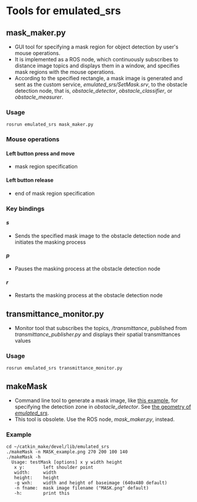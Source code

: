 # Tools for emulated_srs

## mask_maker.py

* GUI tool for specifying a mask region for object detection by user's mouse
  operations.
* It is implemented as a ROS node, which continuously subscribes to distance
  image topics and displays them in a window, and specifies mask regions with
  the mouse operations.
* According to the specified rectangle, a mask image is generated and sent as
  the custom service, _emulated_srs/SetMask.srv_, to the obstacle detection
  node, that is, _obstacle_detector_, _obstacle_classifier_, or
  _obstacle_measurer_.

### Usage

    rosrun emulated_srs mask_maker.py

### Mouse operations

#### Left button press and move

* mask region specification

#### Left button release

* end of mask region specification

### Key bindings

#### _s_

* Sends the specified mask image to the obstacle detection node and
  initiates the masking process

#### _p_

* Pauses the masking process at the obstacle detection node

#### _r_

* Restarts the masking process at the obstacle detection node

## transmittance_monitor.py

* Monitor tool that subscribes the topics, _/transmittance_, published from
  _transmittance_publisher.py_ and displays their spatial transmittances values

### Usage

    rosrun emulated_srs transmittance_monitor.py

## makeMask

* Command line tool to generate a mask image, like [this
  example](/doc/MASK_example.png), for specifying the detection zone in
  _obstacle_detector_. See
  [the geometry of _emulated_srs_](/doc/IEEESensors2021Fig12.png).
* This tool is obsolete. Use the ROS node, _mask_maker.py_, instead.

### Example

    cd ~/catkin_make/devel/lib/emulated_srs
    ./makeMask -n MASK_example.png 270 200 100 140
    ./makeMask -h
      Usage: testMask [options] x y width height
       x y:       left shoulder point
       width:     width
       height:    height
       -g wxh:    width and height of baseimage (640x480 default)
       -n fname:  mask image filename ("MASK.png" default)
       -h:        print this
